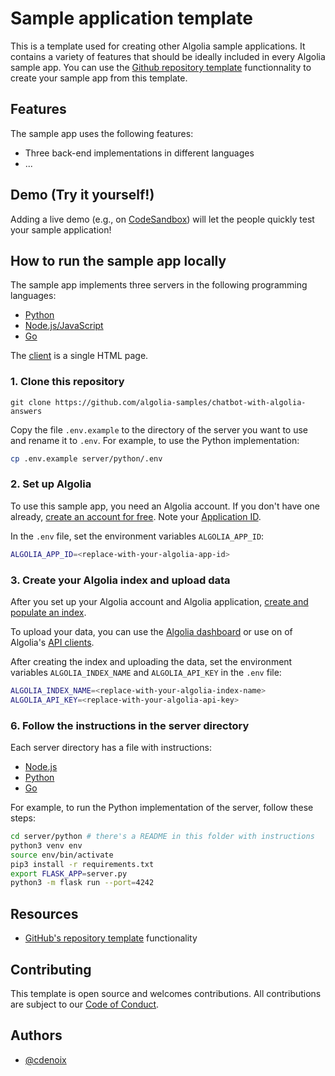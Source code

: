 # Sample application template

This is a template used for creating other Algolia sample applications. It contains a variety of features that should be ideally included in every Algolia sample app. You can use the [Github repository template](https://help.github.com/en/github/creating-cloning-and-archiving-repositories/creating-a-repository-from-a-template) functionnality to create your sample app from this template.

## Features

The sample app uses the following features:

- Three back-end implementations in different languages
- ...

## Demo (Try it yourself!)

Adding a live demo (e.g., on [CodeSandbox](https://codesandbox.io/)) will let the people quickly test your sample application!

## How to run the sample app locally

The sample app implements three servers in the following programming languages:

- [Python](server/python)
- [Node.js/JavaScript](server/node)
- [Go](server/go)

The [client](client) is a single HTML page.

### 1. Clone this repository

```
git clone https://github.com/algolia-samples/chatbot-with-algolia-answers
```

Copy the file `.env.example` to the directory of the server you want to use and rename it to `.env`. For example, to use the Python implementation:

```bash
cp .env.example server/python/.env
```

### 2. Set up Algolia

To use this sample app, you need an Algolia account. If you don't have one already, [create an account for free](https://www.algolia.com/users/sign-up). Note your [Application ID](https://deploy-preview-5789--algolia-docs.netlify.app/doc/guides/sending-and-managing-data/send-and-update-your-data/how-to/importing-with-the-api/#application-id).

In the `.env` file, set the environment variables `ALGOLIA_APP_ID`:

```bash
ALGOLIA_APP_ID=<replace-with-your-algolia-app-id>
```

### 3. Create your Algolia index and upload data

After you set up your Algolia account and Algolia application, [create and populate an index](https://www.algolia.com/doc/guides/sending-and-managing-data/prepare-your-data/).

To upload your data, you can use the [Algolia dashboard](https://www.algolia.com/doc/guides/sending-and-managing-data/send-and-update-your-data/how-to/importing-from-the-dashboard/) or use on of Algolia's [API clients](https://www.algolia.com/developers/#integrations).

After creating the index and uploading the data, set the environment variables `ALGOLIA_INDEX_NAME` and `ALGOLIA_API_KEY` in the `.env` file:

```bash
ALGOLIA_INDEX_NAME=<replace-with-your-algolia-index-name>
ALGOLIA_API_KEY=<replace-with-your-algolia-api-key>
```

### 6. Follow the instructions in the server directory

Each server directory has a file with instructions:

- [Node.js](server/node/README)
- [Python](server/python/README)
- [Go](server/go/README)

For example, to run the Python implementation of the server, follow these steps:

```bash
cd server/python # there's a README in this folder with instructions
python3 venv env
source env/bin/activate
pip3 install -r requirements.txt
export FLASK_APP=server.py
python3 -m flask run --port=4242
```

## Resources

- [GitHub's repository template](https://help.github.com/en/github/creating-cloning-and-archiving-repositories/creating-a-repository-from-a-template) functionality

## Contributing

This template is open source and welcomes contributions. All contributions are subject to our [Code of Conduct](https://github.com/algolia-samples/.github/blob/master/CODE_OF_CONDUCT.md).

## Authors

- [@cdenoix](https://twitter.com/cdenoix)
